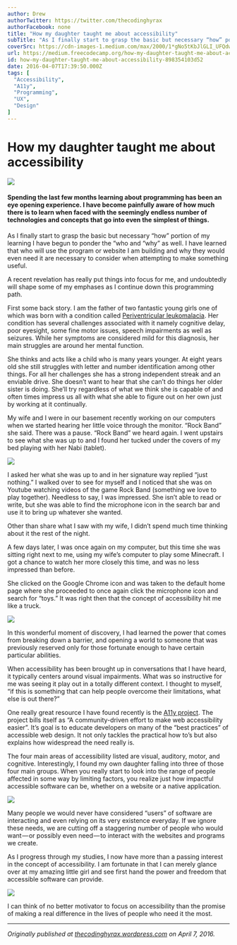 ```yaml
---
author: Drew
authorTwitter: https://twitter.com/thecodinghyrax
authorFacebook: none
title: "How my daughter taught me about accessibility"
subTitle: "As I finally start to grasp the basic but necessary “how” portion of my learning I have begun to ponder the “who and “why” as well. I hav..."
coverSrc: https://cdn-images-1.medium.com/max/2000/1*gNo5tKbJlGLI_UFQdwduSg.jpeg
url: https://medium.freecodecamp.org/how-my-daughter-taught-me-about-accessibility-898354103d52
id: how-my-daughter-taught-me-about-accessibility-898354103d52
date: 2016-04-07T17:39:50.000Z
tags: [
  "Accessibility",
  "A11y",
  "Programming",
  "UX",
  "Design"
]
---
```

# How my daughter taught me about accessibility







![](https://cdn-images-1.medium.com/max/2000/1*gNo5tKbJlGLI_UFQdwduSg.jpeg)







#### Spending the last few months learning about programming has been an eye opening experience. I have become painfully aware of how much there is to learn when faced with the seemingly endless number of technologies and concepts that go into even the simplest of things.

As I finally start to grasp the basic but necessary “how” portion of my learning I have begun to ponder the “who and “why” as well. I have learned that who will use the program or website I am building and why they would even need it are necessary to consider when attempting to make something useful.

A recent revelation has really put things into focus for me, and undoubtedly will shape some of my emphases as I continue down this programming path.

First some back story. I am the father of two fantastic young girls one of which was born with a condition called [Periventricular leukomalacia](http://www.cerebralpalsy.org/about-cerebral-palsy/cause/periventricular-leukomalacia). Her condition has several challenges associated with it namely cognitive delay, poor eyesight, some fine motor issues, speech impairments as well as seizures. While her symptoms are considered mild for this diagnosis, her main struggles are around her mental function.

She thinks and acts like a child who is many years younger. At eight years old she still struggles with letter and number identification among other things. For all her challenges she has a strong independent streak and an enviable drive. She doesn’t want to hear that she can’t do things her older sister is doing. She’ll try regardless of what we think she is capable of and often times impress us all with what she able to figure out on her own just by working at it continually.

My wife and I were in our basement recently working on our computers when we started hearing her little voice through the monitor. “Rock Band” she said. There was a pause. “Rock Band” we heard again. I went upstairs to see what she was up to and I found her tucked under the covers of my bed playing with her Nabi (tablet).



![](https://cdn-images-1.medium.com/max/1600/1*s3psmnsaA_KPwSTUYbWYYg.jpeg)



I asked her what she was up to and in her signature way replied “just nothing.” I walked over to see for myself and I noticed that she was on Youtube watching videos of the game Rock Band (something we love to play together). Needless to say, I was impressed. She isn’t able to read or write, but she was able to find the microphone icon in the search bar and use it to bring up whatever she wanted.

Other than share what I saw with my wife, I didn’t spend much time thinking about it the rest of the night.

A few days later, I was once again on my computer, but this time she was sitting right next to me, using my wife’s computer to play some Minecraft. I got a chance to watch her more closely this time, and was no less impressed than before.

She clicked on the Google Chrome icon and was taken to the default home page where she proceeded to once again click the microphone icon and search for “toys.” It was right then that the concept of accessibility hit me like a truck.



![](https://cdn-images-1.medium.com/max/1600/1*xzUXHTNkTp-S8zXzhvdE9w.jpeg)



In this wonderful moment of discovery, I had learned the power that comes from breaking down a barrier, and opening a world to someone that was previously reserved only for those fortunate enough to have certain particular abilities.

When accessibility has been brought up in conversations that I have heard, it typically centers around visual impairments. What was so instructive for me was seeing it play out in a totally different context. I thought to myself, “if this is something that can help people overcome their limitations, what else is out there?”

One really great resource I have found recently is the [A11y project](http://a11yproject.com/). The project bills itself as “A community-driven effort to make web accessibility easier”. It’s goal is to educate developers on many of the “best practices” of accessible web design. It not only tackles the practical how to’s but also explains how widespread the need really is.

The four main areas of accessibility listed are visual, auditory, motor, and cognitive. Interestingly, I found my own daughter falling into three of those four main groups. When you really start to look into the range of people affected in some way by limiting factors, you realize just how impactful accessible software can be, whether on a website or a native application.



![](https://cdn-images-1.medium.com/max/1600/1*mIMpsA4tSoDG3ZzadOv8zA.jpeg)



Many people we would never have considered “users” of software are interacting and even relying on its very existence everyday. If we ignore these needs, we are cutting off a staggering number of people who would want — or possibly even need — to interact with the websites and programs we create.

As I progress through my studies, I now have more than a passing interest in the concept of accessibility. I am fortunate in that I can merely glance over at my amazing little girl and see first hand the power and freedom that accessible software can provide.



![](https://cdn-images-1.medium.com/max/1600/1*JuTUpgf_9KmhSsrJ1Vq4qg.jpeg)



I can think of no better motivator to focus on accessibility than the promise of making a real difference in the lives of people who need it the most.











* * *







_Originally published at_ [_thecodinghyrax.wordpress.com_](https://thecodinghyrax.wordpress.com/2016/04/07/how-my-daughter-taught-me-about-accessability/) _on April 7, 2016._








